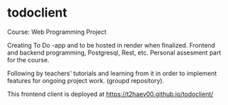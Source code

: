 # todoclient

Course: Web Programming Project

Creating To Do -app and to be hosted in render when finalized. Frontend and backend programming, Postgresql, Rest, etc. Personal assesment part for the course.

Following by teachers' tutorials and learning from it in order to implement features for ongoing project work. (groupd repository).

This frontend client is deployed at https://t2haev00.github.io/todoclient/
